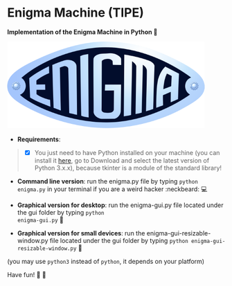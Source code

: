 # Enigma Machine (TIPE)

<b>Implementation of the Enigma Machine in Python :slot_machine: </b>

![alt tag](https://github.com/omnitrogen/enigma/blob/master/enigma_logo_1.png)


* **Requirements**:

> - [x] You just need to have Python installed on your machine (you can install it [here](https://www.python.org/), go to Download and select the latest version of Python 3.x.x), because tkinter is a module of the standard library!



* **Command line version**: run the enigma.py file by typing <code>python enigma.py</code> in your terminal if you are a weird hacker :neckbeard: :computer: 



* **Graphical version for desktop**: run the enigma-gui.py file located under the gui folder by typing <code>python enigma-gui.py</code> :tada:



* **Graphical version for small devices**: run the enigma-gui-resizable-window.py file located under the gui folder by typing <code>python enigma-gui-resizable-window.py</code> :hatching_chick:



(you may use <code>python3</code> instead of <code>python</code>, it depends on your platform) 



Have fun! :panda_face: :bamboo:

